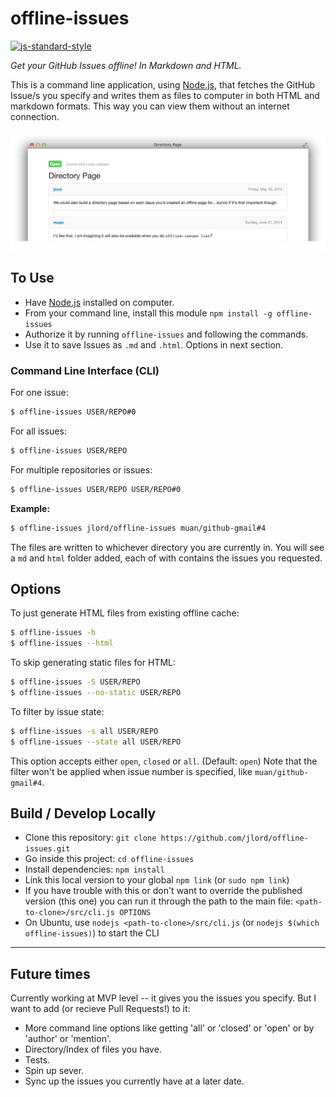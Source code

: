 # offline-issues

[![js-standard-style](https://img.shields.io/badge/code%20style-standard-brightgreen.svg)](http://standardjs.com/)

_Get your GitHub Issues offline! In Markdown and HTML._

This is a command line application, using [Node.js](http://nodejs.org/), that fetches the GitHub Issue/s you specify and writes them as files to computer in both HTML and markdown formats. This way you can view them without an internet connection.

![screenshot](screenshot.png)

## To Use

- Have [Node.js](http://nodejs.org/) installed on computer.
- From your command line, install this module `npm install -g offline-issues`
- Authorize it by running `offline-issues` and following the commands.
- Use it to save Issues as `.md` and `.html`. Options in next section.

### Command Line Interface (CLI)

For one issue:

```bash
$ offline-issues USER/REPO#0
```

For all issues:

```bash
$ offline-issues USER/REPO
```

For multiple repositories or issues:

```bash
$ offline-issues USER/REPO USER/REPO#0
```

**Example:**

```bash
$ offline-issues jlord/offline-issues muan/github-gmail#4
```

The files are written to whichever directory you are currently in. You will see a `md` and `html` folder added, each of with contains the issues you requested.

## Options

To just generate HTML files from existing offline cache:

```bash
$ offline-issues -h
$ offline-issues --html
```

To skip generating static files for HTML:

```bash
$ offline-issues -S USER/REPO
$ offline-issues --no-static USER/REPO
```

To filter by issue state:

```bash
$ offline-issues -s all USER/REPO
$ offline-issues --state all USER/REPO
```

This option accepts either ```open```, ```closed``` or ```all```. (Default: ```open```)
Note that the filter won't be applied when issue number is specified, like ```muan/github-gmail#4```.


## Build / Develop Locally

- Clone this repository: `git clone https://github.com/jlord/offline-issues.git`
- Go inside this project: `cd offline-issues`
- Install dependencies: `npm install`
- Link this local version to your global `npm link` (or `sudo npm link`)
- If you have trouble with this or don't want to override the published version (this one) you can run it through the path to the main file: `<path-to-clone>/src/cli.js OPTIONS`
- On Ubuntu, use `nodejs <path-to-clone>/src/cli.js` (or `nodejs $(which offline-issues)`) to start the CLI

---

## Future times

Currently working at MVP level -- it gives you the issues you specify. But I want to add (or recieve Pull Requests!) to it:

- More command line options like getting 'all' or 'closed' or 'open' or by 'author' or 'mention'.
- Directory/Index of files you have.
- Tests.
- Spin up sever.
- Sync up the issues you currently have at a later date.
